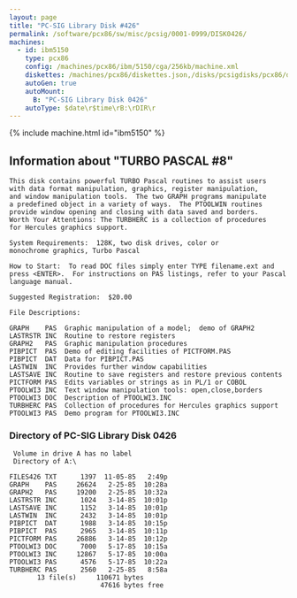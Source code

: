 ```yaml
---
layout: page
title: "PC-SIG Library Disk #426"
permalink: /software/pcx86/sw/misc/pcsig/0001-0999/DISK0426/
machines:
  - id: ibm5150
    type: pcx86
    config: /machines/pcx86/ibm/5150/cga/256kb/machine.xml
    diskettes: /machines/pcx86/diskettes.json,/disks/pcsigdisks/pcx86/diskettes.json
    autoGen: true
    autoMount:
      B: "PC-SIG Library Disk 0426"
    autoType: $date\r$time\rB:\rDIR\r
---
```


{% include machine.html id="ibm5150" %}

## Information about "TURBO PASCAL #8"

    This disk contains powerful TURBO Pascal routines to assist users
    with data format manipulation, graphics, register manipulation,
    and window manipulation tools.  The two GRAPH programs manipulate
    a predefined object in a variety of ways.  The PTOOLWIN routines
    provide window opening and closing with data saved and borders.
    Worth Your Attentions: The TURBHERC is a collection of procedures
    for Hercules graphics support.
    
    System Requirements:  128K, two disk drives, color or
    monochrome graphics, Turbo Pascal
    
    How to Start:  To read DOC files simply enter TYPE filename.ext and
    press <ENTER>.  For instructions on PAS listings, refer to your Pascal
    language manual.
    
    Suggested Registration:  $20.00
    
    File Descriptions:
    
    GRAPH    PAS  Graphic manipulation of a model;  demo of GRAPH2
    LASTRSTR INC  Routine to restore registers
    GRAPH2   PAS  Graphic manipulation procedures
    PIBPICT  PAS  Demo of editing facilities of PICTFORM.PAS
    PIBPICT  DAT  Data for PIBPICT.PAS
    LASTWIN  INC  Provides further window capabilities
    LASTSAVE INC  Routine to save registers and restore previous contents
    PICTFORM PAS  Edits variables or strings as in PL/1 or COBOL
    PTOOLWI3 INC  Text window manipulation tools: open,close,borders
    PTOOLWI3 DOC  Description of PTOOLWI3.INC
    TURBHERC PAS  Collection of procedures for Hercules graphics support
    PTOOLWI3 PAS  Demo program for PTOOLWI3.INC

### Directory of PC-SIG Library Disk 0426

     Volume in drive A has no label
     Directory of A:\

    FILES426 TXT      1397  11-05-85   2:49p
    GRAPH    PAS     26624   2-25-85  10:28a
    GRAPH2   PAS     19200   2-25-85  10:32a
    LASTRSTR INC      1024   3-14-85  10:01p
    LASTSAVE INC      1152   3-14-85  10:01p
    LASTWIN  INC      2432   3-14-85  10:01p
    PIBPICT  DAT      1988   3-14-85  10:15p
    PIBPICT  PAS      2965   3-14-85  10:11p
    PICTFORM PAS     26886   3-14-85  10:12p
    PTOOLWI3 DOC      7000   5-17-85  10:15a
    PTOOLWI3 INC     12867   5-17-85  10:00a
    PTOOLWI3 PAS      4576   5-17-85  10:22a
    TURBHERC PAS      2560   2-25-85   8:58a
           13 file(s)     110671 bytes
                           47616 bytes free
